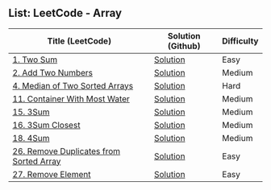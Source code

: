 
## **List:  LeetCode - Array**

| Title (LeetCode)	                                                                                             | Solution (Github)                                                                                                              | Difficulty |
|---------------------------------------------------------------------------------------------------------------|--------------------------------------------------------------------------------------------------------------------------------|------------|
| [1. Two Sum](https://leetcode.com/problems/two-sum/)                                                          | [Solution]()                                                                                                                   | Easy       |
| [2. Add Two Numbers](https://leetcode.com/problems/add-two-numbers/)                                          | [Solution]()                                                                                                                   | Medium     |
| [4. 	Median of Two Sorted Arrays](https://leetcode.com/problems/median-of-two-sorted-arrays/)                 | [Solution](https://github.com/hoangtien2k3qx1/Java/blob/main/LeetCode_Solution/Array/Median_of_Two_Sorted_Arrays.java)         | Hard       |
| [11. Container With Most Water](https://leetcode.com/problems/container-with-most-water/)                     | [Solution](https://github.com/hoangtien2k3qx1/Java/blob/main/LeetCode_Solution/Array/Container_With_Most_Water.java)           | Medium     |
| [15. 3Sum](https://leetcode.com/problems/3sum/)                                                               | [Solution](https://github.com/hoangtien2k3qx1/Java/blob/main/LeetCode_Solution/Array/ThreeSum.java)                            | Medium     |
| [16. 3Sum Closest](https://leetcode.com/problems/3sum-closest/)                                               | [Solution](https://github.com/hoangtien2k3qx1/Java/blob/main/LeetCode_Solution/Array/Three_Sum_Closest.java)                   | Medium     |
| [18. 4Sum](https://leetcode.com/problems/4sum/)                                                               | [Solution](https://github.com/hoangtien2k3qx1/Java/blob/main/LeetCode_Solution/Array/fourSum.java)                             | Medium     |
| [26. Remove Duplicates from Sorted Array](https://leetcode.com/problems/remove-duplicates-from-sorted-array/) | [Solution](https://github.com/hoangtien2k3qx1/Java/blob/main/LeetCode_Solution/Array/Remove_Duplicates_from_Sorted_Array.java) | Easy       |
| [27. Remove Element](https://leetcode.com/problems/remove-element/)                                           | [Solution](https://github.com/hoangtien2k3qx1/Java/blob/main/LeetCode_Solution/Array/Remove_Element.java)                      | Easy       |
